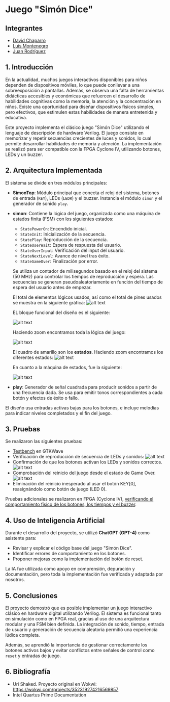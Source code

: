# Juego "Simón Dice"

## Integrantes

- [David Chaparro](https://github.com/DavidChaparro10)
- [Luís Montenegro](lfmontenegros@unal.edu.co)
- [Juan Rodríguez](Jrodiguezm@unal.edu.co)

## 1. Introducción

En la actualidad, muchos juegos interactivos disponibles para niños dependen de
dispositivos móviles, lo que puede conllevar a una sobreexposición a pantallas. Además,
se observa una falta de herramientas didácticas accesibles y económicas que refuercen el
desarrollo de habilidades cognitivas como la memoria, la atención y la concentración en
niños. Existe una oportunidad para diseñar dispositivos físicos simples, pero efectivos, que
estimulen estas habilidades de manera entretenida y educativa.

Este proyecto implementa el clásico juego "Simón Dice" utilizando el lenguaje de descripción de hardware Verilog. El juego consiste en memorizar y repetir secuencias crecientes de luces y sonidos, lo cual permite desarrollar habilidades de memoria y atención. La implementación se realizó para ser compatible con la FPGA Cyclone IV, utilizando botones, LEDs y un buzzer.

## 2. Arquitectura Implementada

El sistema se divide en tres módulos principales:

- **SimonTop**: Módulo principal que conecta el reloj del sistema, botones de entrada (`KEY`), LEDs (`LEDR`) y el buzzer. Instancia el módulo `simon` y el generador de sonido `play`.
  
- **simon**: Contiene la lógica del juego, organizada como una máquina de estados finita (FSM) con los siguientes estados:
  - `StatePowerOn`: Encendido inicial.
  - `StateInit`: Inicialización de la secuencia.
  - `StatePlay`: Reproducción de la secuencia.
  - `StateUserWait`: Espera de respuesta del usuario.
  - `StateUserInput`: Verificación del input del usuario.
  - `StateNextLevel`: Avance de nivel tras éxito.
  - `StateGameOver`: Finalización por error.

  Se utiliza un contador de milisegundos basado en el reloj del sistema (50 MHz) para controlar los tiempos de reproducción y espera. Las secuencias se generan pseudoaleatoriamente en función del tiempo de espera del usuario antes de empezar.

  El total de elementos lógicos usados, así como el total de pines usados se muestra en la siguiente gráfica:
  ![alt text](image.png)

  EL bloque funcional del diseño es el siguiente:

  ![alt text](image-1.png)

  Haciendo zoom encontramos toda la lógica del juego:

  ![alt text](image-2.png)

  El cuadro de amarillo son los **estados**. Haciendo zoom encontramos los diferentes estados:
  ![alt text](image-3.png)

  En cuanto a la máquina de estados, fue la siguiente: 

  ![alt text](image-4.png)

- **play**: Generador de señal cuadrada para producir sonidos a partir de una frecuencia dada. Se usa para emitir tonos correspondientes a cada botón y efectos de éxito o fallo.

El diseño usa entradas activas bajas para los botones, e incluye melodías para indicar niveles completados y el fin del juego.

## 3. Pruebas

Se realizaron las siguientes pruebas:

- [Testbench](../src/simon_tb.v) en GTKWave
- Verificación de reproducción de secuencia de LEDs y sonidos:
![alt text](image-5.png)
- Confirmación de que los botones activan los LEDs y sonidos correctos.
![alt text](image-7.png)
- Comprobación del reinicio del juego desde el estado de Game Over.
![alt text](image-6.png)
- Eliminación del reinicio inesperado al usar el botón KEY[0], reasignándolo como botón de juego (LED 0).

Pruebas adicionales se realizaron en FPGA (Cyclone IV), [verificando el comportamiento físico de los botones, los tiempos y el buzzer](Proyecto/video1.mp4).

## 4. Uso de Inteligencia Artificial

Durante el desarrollo del proyecto, se utilizó **ChatGPT (GPT-4)** como asistente para:

- Revisar y explicar el código base del juego "Simón Dice".
- Identificar errores de comportamiento en los botones.
- Proponer mejoras como la implementación del botón de reset.

La IA fue utilizada como apoyo en comprensión, depuración y documentación, pero toda la implementación fue verificada y adaptada por nosotros.

## 5. Conclusiones

El proyecto demostró que es posible implementar un juego interactivo clásico en hardware digital utilizando Verilog. El sistema es funcional tanto en simulación como en FPGA real, gracias al uso de una arquitectura modular y una FSM bien definida. La integración de sonido, tiempo, entrada de usuario y generación de secuencia aleatoria permitió una experiencia lúdica completa.

Además, se aprendió la importancia de gestionar correctamente los botones activos bajos y evitar conflictos entre señales de control como `reset` y entradas de juego.

## 6. Bibliografía

- Uri Shaked. Proyecto original en Wokwi: https://wokwi.com/projects/352319274216569857
- Intel Quartus Prime Documentation
